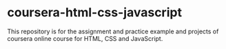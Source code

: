 # coursera-html-css-javascript
This repository is for the assignment and practice example and projects of coursera online course for HTML, CSS and JavaScript.
